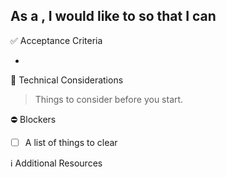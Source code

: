As a <role>, I would like to <function> so that I can <result>
---

✅ Acceptance Criteria 
- <a list of things to do>

🤖 Technical Considerations 
> Things to consider before you start.

⛔️ Blockers
- [ ] A list of things to clear

ℹ️ Additional Resources
